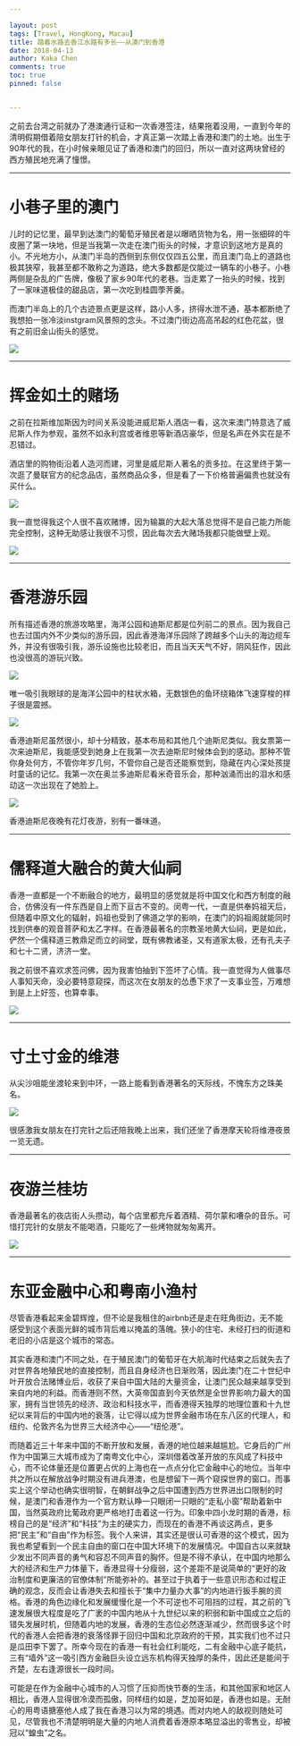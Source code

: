 ```yaml
---

layout: post
tags: [Travel, HongKong, Macau]
title: 踏着水路去香江水路有多长——从澳门到香港
date: 2018-04-13
author: Kaka Chen
comments: true
toc: true
pinned: false


---
```


之前去台湾之前就办了港澳通行证和一次香港签注，结果拖着没用，一直到今年的清明假期借着陪女朋友打针的机会，才真正第一次踏上香港和澳门的土地。出生于90年代的我，在小时候亲眼见证了香港和澳门的回归，所以一直对这两块曾经的西方殖民地充满了憧憬。

- - - 

# 小巷子里的澳门

儿时的记忆里，最早到达澳门的葡萄牙殖民者是以曝晒货物为名，用一张细碎的牛皮圈了第一块地，但是当我第一次走在澳门街头的时候，才意识到这地方是真的小。不光地方小，从澳门半岛的西侧到东侧仅仅四五公里，而且澳门岛上的道路也极其狭窄，我甚至都不敢称之为道路，绝大多数都是仅能过一辆车的小巷子。小巷两侧是杂乱的广告牌，像极了家乡90年代的老巷。当走累了一抬头的时候，找到了一家味道极佳的甜品店，第一次吃到桂圆荸荠羹。

而澳门半岛上的几个古迹景点更是这样，路小人多，挤得水泄不通，基本都断绝了我想拍一张冷淡instgram风景照的念头。不过澳门街边高高吊起的红色花盆，很有之前旧金山街头的感觉。

![](https://raw.githubusercontent.com/kakack/kakack.github.io/master/_images/hk1.JPG)


- - -

# 挥金如土的赌场

之前在拉斯维加斯因为时间关系没能进威尼斯人酒店一看，这次来澳门特意选了威尼斯人作为参观，虽然不如永利宫或者维恩等新酒店豪华，但是名声在外实在是不忍错过。

酒店里的购物街沿着人造河而建，河里是威尼斯人著名的贡多拉。在这里终于第一次逛了曼联官方的纪念品店，虽然商品众多，但是看了一下价格普遍偏贵也就没有买什么。

![](https://raw.githubusercontent.com/kakack/kakack.github.io/master/_images/hk2.JPG)

我一直觉得我这个人很不喜欢赌博，因为输赢的大起大落总觉得不是自己能力所能完全控制，这种无助感让我很不习惯，因此每次去大赌场我都只能做壁上观。

![](https://raw.githubusercontent.com/kakack/kakack.github.io/master/_images/hk3.JPG)

 ----
 
# 香港游乐园

所有描述香港的旅游攻略里，海洋公园和迪斯尼都是位列前二的景点。因为我自己也去过国内外不少类似的游乐园，因此香港海洋乐园除了跨越多个山头的海边缆车外，并没有很吸引我，游乐设施也比较老旧，而且当天天气不好，阴风狂作，因此也没很高的游玩兴致。

![](https://raw.githubusercontent.com/kakack/kakack.github.io/master/_images/hk4.JPG)

唯一吸引我眼球的是海洋公园中的柱状水箱，无数银色的鱼环绕箱体飞速穿梭的样子很是震撼。

![](https://raw.githubusercontent.com/kakack/kakack.github.io/master/_images/hk5.JPG)

香港迪斯尼虽然很小，却十分精致，基本布局和其他几个迪斯尼类似。我女票第一次来迪斯尼，我能感受到她身上在我第一次去迪斯尼时候体会到的感动。那种不管你身处何方，不管你年岁几何，不管你自己是否还能察觉到，隐藏在内心深处孩提时童话的记忆。我第一次在奥兰多迪斯尼看米奇音乐会，那种汹涌而出的泪水和感动这一次出现在了她脸上。

![](https://raw.githubusercontent.com/kakack/kakack.github.io/master/_images/hk6.JPG) 

香港迪斯尼夜晚有花灯夜游，别有一番味道。

---

# 儒释道大融合的黄大仙祠

香港一直都是一个不断融合的地方，最明显的感觉就是将中国文化和西方制度的融合，仿佛没有一件东西是自上而下亘古不变的。闵粤一代，一直是供奉妈祖天后，但随着中原文化的辐射，妈祖也受到了佛道之学的影响，在澳门的妈祖阁就能同时找到供奉的观音菩萨和太乙字样。在香港最著名的宗教圣地黄大仙祠，更是如此，俨然一个儒释道三教鼎足而立的祠堂，既有佛教诸圣，又有道家太极，还有孔夫子和七十二贤，济济一堂。

我之前很不喜欢求签问佛，因为我害怕抽到下签坏了心情。我一直觉得为人做事尽人事知天命，没必要特意窥探，而这次在女朋友的怂恿下求了一支事业签，万难想到是上上好签，也算幸事。

![](https://raw.githubusercontent.com/kakack/kakack.github.io/master/_images/hk7.JPG)

---

# 寸土寸金的维港

从尖沙咀能坐渡轮来到中环，一路上能看到香港著名的天际线，不愧东方之珠美名。

![](https://raw.githubusercontent.com/kakack/kakack.github.io/master/_images/hk8.JPG)

很感激我女朋友在打完针之后还陪我晚上出来，我们还坐了香港摩天轮将维港夜景一览无遗。

---

# 夜游兰桂坊

香港最著名的夜店街人头攒动，每个店里都充斥着酒精、荷尔蒙和嘈杂的音乐。可惜打完针的女朋友不能喝酒，只能吃了一些烤物就匆匆离开。

![](https://raw.githubusercontent.com/kakack/kakack.github.io/master/_images/hk9.JPG)

---

# 东亚金融中心和粤南小渔村

尽管香港看起来金碧辉煌，但不论是我租住的airbnb还是走在旺角街边，无不能感受到这个表面光鲜的城市背后难以掩盖的落魄。狭小的住宅、未经打扫的街道和老旧的小店是这个城市的常态。

其实香港和澳门不同之处，在于殖民澳门的葡萄牙在大航海时代结束之后就失去了对世界各地殖民地的直接控制，而且自身经济也日渐败落，因此澳门在二十世纪中叶开放合法赌博业后，收获了来自中国大陆的大量资金，让澳门民众越来越享受到来自内地的利益。而香港则不然，大英帝国直到今天依然是全世界影响力最大的国家，拥有当世领先的经济、政治和科技水平，而香港得天独厚的地理位置和十九世纪以来背后的中国内地的衰落，让它得以成为世界金融市场在东八区的代理人，和纽约、伦敦齐名为世界三大经济中心——“纽伦港”。

而随着近三十年来中国的不断开放和发展，香港的地位越来越尴尬。它身后的广州作为中国第三大城市成为了南粤文化中心，深圳借着改革开放的东风成了科技中心，而不论体量还是位置更占优的上海也在一点点分化它金融中心的地位。当年中共之所以在解放战争时期没有进兵港澳，也是想留下一两个窥探世界的窗口。而事实上这个举动也确实很明智，在朝鲜战争之后中国遭到西方世界进出口限制的时候，是澳门和香港作为一个官方默认睁一只眼闭一只眼的“走私小窗”帮助着新中国，当然英政府比葡政府更严格地打击着这一行为。印象中四小龙时期的香港，标榜自己的是“经济”和“科技”为主的硬实力，而现在的香港不再谈这两点，更多把“民主”和“自由”作为标签。我个人来讲，其实还是很认可香港的这个模式，因为我也希望看到一个民主自由的窗口在中国大环境下的发展情况。中国自古以来就缺少发出不同声音的勇气和容忍不同声音的胸怀。但是不得不承认，在中国内地那么大的经济和生产力体量下，香港显得十分瘦弱，这个差距不是说简单的“更好的政治制度和更廉洁的官僚体制”所能弥补的。甚至过于执着于一些意识形态和过程正确的观念，反而会让香港失去和擅长于“集中力量办大事”的内地进行扳手腕的资格。香港的角色边缘化和发展缓慢化是一个不可逆也不可阻挡的过程，其之前的飞速发展很大程度是吃了广袤的中国内地从十九世纪以来的积弱和新中国成立之后的错失发展时机，但随着内地的发展，香港的生态位必然逐渐减少，然而很多这个时代的香港人会把香港的衰落怪罪于回归中国和北京政府的干预，其实我们也不过只是瓜田李下罢了。所幸今现在的香港一有社会红利能吃，二有金融中心底子能抗，三有“墙外”这一吸引西方金融巨头设立远东机构得天独厚的条件，因此还是能间于齐楚，左右逢源很长一段时间。

可能是在作为金融中心城市的人习惯了压抑而快节奏的生活，和其他国家和地区人相比，香港人显得很冷漠而孤傲，同样纽约如是，芝加哥如是，香港也如是。无耐心的用粤语搪塞他人成了我在香港习以为常的境遇。而对内地人的敌视则随处可见，尽管我也不清楚明明是大量的内地人消费着香港原本略显溢出的零售业，却被冠以“蝗虫”之名。


